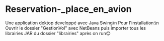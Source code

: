 # Reservation-_place_en_avion
Une application dektop developpé avec Java Swing\n
Pour l'installation:\n
Ouvrir le dossier "GestionVol" avec NetBeans puis importer tous les librairies JAR du dossier "librairies" après on run😊
